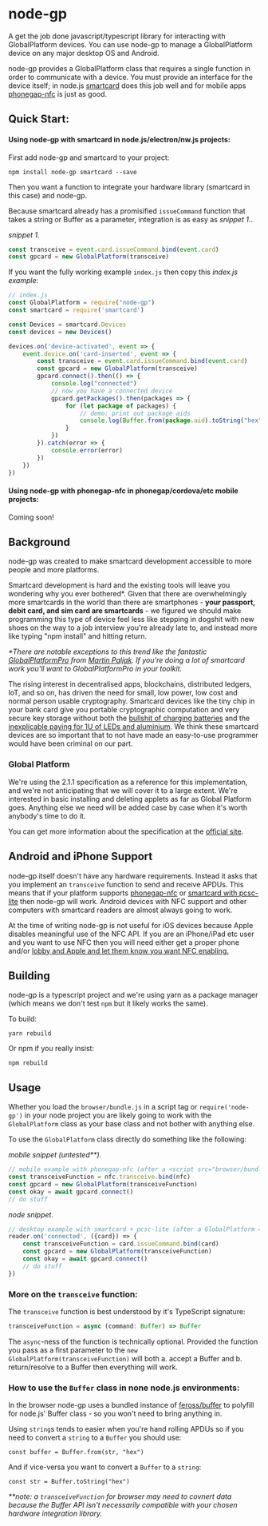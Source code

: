 # node-gp

A get the job done javascript/typescript library for interacting with GlobalPlatform devices. You can use node-gp to manage a GlobalPlatform device on any major desktop OS and Android.

node-gp provides a GlobalPlatform class that requires a single function in order to communicate with a device. You must provide an interface for the device itself; in node.js [smartcard](https://www.npmjs.com/package/smartcard) does this job well and for mobile apps [phonegap-nfc](https://github.com/chariotsolutions/phonegap-nfc) is just as good.

## Quick Start:

#### Using node-gp with smartcard in node.js/electron/nw.js projects:

First add node-gp and smartcard to your project:

`npm install node-gp smartcard --save`

Then you want a function to integrate your hardware library (smartcard in this case) and node-gp.

Because smartcard already has a promisified `issueCommand` function that takes a string or Buffer as a parameter, integration is as easy as *snippet 1.*.

*snippet 1.*
```javascript
const transceive = event.card.issueCommand.bind(event.card)
const gpcard = new GlobalPlatform(transceive)
```

If you want the fully working example `index.js` then copy this *index.js example*:

```javascript
// index.js
const GlobalPlatform = require("node-gp")
const smartcard = require('smartcard')

const Devices = smartcard.Devices
const devices = new Devices()

devices.on('device-activated', event => {
    event.device.on('card-inserted', event => {
        const transceive = event.card.issueCommand.bind(event.card)
        const gpcard = new GlobalPlatform(transceive)
        gpcard.connect().then(() => {
            console.log("connected")
            // now you have a connected device
            gpcard.getPackages().then(packages => {
                for (let package of packages) {
                    // demo: print out package aids
                    console.log(Buffer.from(package.aid).toString("hex"))
                }
            })
        }).catch(error => {
            console.error(error)
        })
    })
})
```

#### Using node-gp with phonegap-nfc in phonegap/cordova/etc mobile projects:

Coming soon!

## Background 

node-gp was created to make smartcard development accessible to more people and more platforms. 

Smartcard development is hard and the existing tools will leave you wondering why you ever bothered*. Given that there are overwhelmingly more smartcards in the world than there are smartphones - **your passport, debit card, and sim card are smartcards** - we figured we should make programming this type of device feel less like stepping in dogshit with new shoes on the way to a job interview you're already late to, and instead more like typing "npm install" and hitting return.

_*There are notable exceptions to this trend like the fantastic [GlobalPlatformPro](https://github.com/martinpaljak/GlobalPlatformPro) from [Martin Paljak](https://github.com/martinpaljak). If you're doing a lot of smartcard work you'll want to GlobalPlatformPro in your toolkit._

The rising interest in decentralised apps, blockchains, distributed ledgers, IoT, and so on, has driven the need for small, low power, low cost and normal person usable cryptography. Smartcard devices like the tiny chip in your bank card give you portable cryptographic computation and very secure key storage without both the [bullshit of charging batteries](https://www.macworld.co.uk/how-to/apple/improve-apple-watch-battery-life-3609928/) and the [inexplicable paying for 1U of LEDs and aluminium](https://medium.com/@simonvc/hsms-are-bullshit-imho-f9f736e1e5f2). We think these smartcard devices are so important that to not have made an easy-to-use programmer would have been criminal on our part.

### Global Platform

We're using the 2.1.1 specification as a reference for this implementation, and we're not anticipating that we will cover it to a large extent. We're interested in basic installing and deleting applets as far as Global Platform goes. Anything else we need will be added case by case when it's worth anybody's time to do it.

You can get more information about the specification at the [official site](https://globalplatform.org/specs-library/).

## Android and iPhone Support

node-gp itself doesn't have any hardware requirements. Instead it asks that you implement an `transceive` function to send and receive APDUs. This means that if your platform supports [phonegap-nfc](https://github.com/chariotsolutions/phonegap-nfc) or [smartcard with pcsc-lite](https://www.npmjs.com/package/smartcard) then node-gp will work. Android devices with NFC support and other computers with smartcard readers are almost always going to work.

At the time of writing node-gp is not useful for iOS devices because Apple disables meaningful use of the NFC API. If you are an iPhone/iPad etc user and you want to use NFC then you will need either get a proper phone and/or [lobby and Apple and let them know you want NFC enabling.](https://www.apple.com/feedback/iphone.html)

## Building

node-gp is a typescript project and we're using yarn as a package manager (which means we don't test `npm` but it likely works the same).

To build:

`yarn rebuild`

Or npm if you really insist:

`npm rebuild`

## Usage

Whether you load the `browser/bundle.js` in a script tag or `require('node-gp')` in your node project you are likely going to work with the `GlobalPlatform` class as your base class and not bother with anything else.

To use the `GlobalPlatform` class directly do something like the following:

_mobile snippet (untested**)._
```javascript
// mobile example with phonegap-nfc (after a <script src="browser/bundle.js">)
const transceiveFunction = nfc.transceive.bind(nfc)
const gpcard = new GlobalPlatform(transceiveFunction)
const okay = await gpcard.connect()
// do stuff
```

_node snippet._
```javascript
// desktop example with smartcard + pcsc-lite (after a GlobalPlatform = require("node-gp"))
reader.on('connected', ({card}) => {
    const transceiveFunction = card.issueCommand.bind(card)
    const gpcard = new GlobalPlatform(transceiveFunction)
    const okay = await gpcard.connect()
    // do stuff
})
```

### More on the `transceive` function:

The `transceive` function is best understood by it's TypeScript signature:

```typescript
transceiveFunction = async (command: Buffer) => Buffer
```

The `async`-ness of the function is technically optional. Provided the function you pass as a first parameter to the `new GlobalPlatform(transceiveFunction)` will both a. accept a Buffer and b. return/resolve to a Buffer then everything will work.

### How to use the `Buffer` class in none node.js environments:

In the browser node-gp uses a bundled instance of [feross/buffer](https://github.com/feross/buffer) to polyfill for node.js' Buffer class - so you won't need to bring anything in.

Using `string`s tends to easier when you're hand rolling APDUs so if you need to convert a `string` to a `Buffer` you should use:

`const buffer = Buffer.from(str, "hex")`

And if vice-versa you want to convert a `Buffer` to a `string`:

`const str = Buffer.toString("hex")`

_**note: a `transceiveFunction` for browser may need to covnert data because the Buffer API isn't necessarily compatible with your chosen hardware integration library._ 